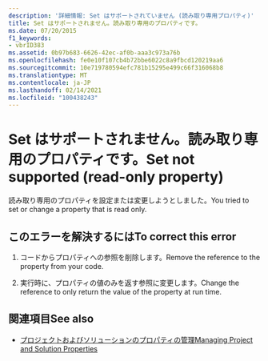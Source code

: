 ```yaml
---
description: '詳細情報: Set はサポートされていません (読み取り専用プロパティ)'
title: Set はサポートされません。読み取り専用のプロパティです。
ms.date: 07/20/2015
f1_keywords:
- vbrID383
ms.assetid: 0b97b683-6626-42ec-af0b-aaa3c973a76b
ms.openlocfilehash: fe0e10f107cb4b72bbe6022c8a9fbcd120219aa6
ms.sourcegitcommit: 10e719780594efc781b15295e499c66f316068b8
ms.translationtype: MT
ms.contentlocale: ja-JP
ms.lasthandoff: 02/14/2021
ms.locfileid: "100438243"
---
```

# <a name="set-not-supported-read-only-property"></a><span data-ttu-id="049d1-103">Set はサポートされません。読み取り専用のプロパティです。</span><span class="sxs-lookup"><span data-stu-id="049d1-103">Set not supported (read-only property)</span></span>

<span data-ttu-id="049d1-104">読み取り専用のプロパティを設定または変更しようとしました。</span><span class="sxs-lookup"><span data-stu-id="049d1-104">You tried to set or change a property that is read only.</span></span>  
  
## <a name="to-correct-this-error"></a><span data-ttu-id="049d1-105">このエラーを解決するには</span><span class="sxs-lookup"><span data-stu-id="049d1-105">To correct this error</span></span>  
  
1. <span data-ttu-id="049d1-106">コードからプロパティへの参照を削除します。</span><span class="sxs-lookup"><span data-stu-id="049d1-106">Remove the reference to the property from your code.</span></span>  
  
2. <span data-ttu-id="049d1-107">実行時に、プロパティの値のみを返す参照に変更します。</span><span class="sxs-lookup"><span data-stu-id="049d1-107">Change the reference to only return the value of the property at run time.</span></span>  
  
## <a name="see-also"></a><span data-ttu-id="049d1-108">関連項目</span><span class="sxs-lookup"><span data-stu-id="049d1-108">See also</span></span>

- [<span data-ttu-id="049d1-109">プロジェクトおよびソリューションのプロパティの管理</span><span class="sxs-lookup"><span data-stu-id="049d1-109">Managing Project and Solution Properties</span></span>](/visualstudio/ide/managing-project-and-solution-properties)

